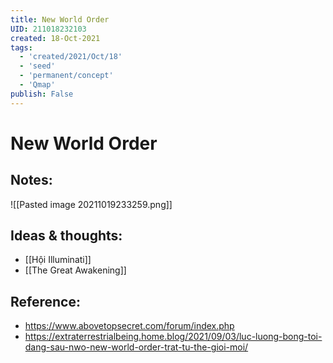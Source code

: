```yaml
---
title: New World Order
UID: 211018232103
created: 18-Oct-2021
tags:
  - 'created/2021/Oct/18'
  - 'seed'
  - 'permanent/concept'
  - 'Qmap'
publish: False
---
```

# New World Order

## Notes:
![[Pasted image 20211019233259.png]]

## Ideas & thoughts:
- [[Hội Illuminati]]
- [[The Great Awakening]]

## Reference:
- https://www.abovetopsecret.com/forum/index.php
- https://extraterrestrialbeing.home.blog/2021/09/03/luc-luong-bong-toi-dang-sau-nwo-new-world-order-trat-tu-the-gioi-moi/